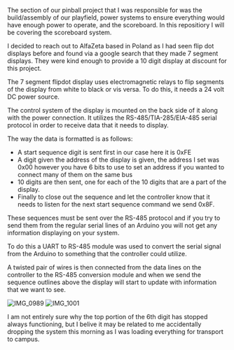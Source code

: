 The section of our pinball project that I was responsible for was the build/assembly of our playfield, power systems to ensure everything would have enough power to operate, and the scoreboard. In this repositiory I will be covering the scoreboard system.

I decided to reach out to AlfaZeta based in Poland as I had seen flip dot displays before and found via a google search that they made 7 segment displays. They were kind enough to provide a 10 digit display at discount for this project.

The 7 segment flipdot display uses electromagnetic relays to flip segments of the display from white to black or vis versa. To do this, it needs a 24 volt DC power source.

The control system of the display is mounted on the back side of it along with the power connection. It utilizes the RS-485/TIA-285/EIA-485 serial protocol in order to receive data that it needs to display.

The way the data is formatted is as follows:

* A start sequence digit is sent first in our case here it is 0xFE
* A digit given the address of the display is given, the address I set was 0x00 however you have 6 bits to use to set an address if you wanted to connect many of them on the same bus
* 10 digits are then sent, one for each of the 10 digits that are a part of the display.
* Finally to close out the sequence and let the controller know that it needs to listen for the next start sequence command we send 0x8F.

These sequences must be sent over the RS-485 protocol and if you try to send them from the regular serial lines of an Arduino you will not get any information displaying on your system.

To do this a UART to RS-485 module was used to convert the serial signal from the Arduino to something that the controller could utilize.

A twisted pair of wires is then connected from the data lines on the controller to the RS-485 conversion module and when we send the sequence outlines above the display will start to update with information that we want to see.

![IMG_0989](https://github.com/Tekdoc15/ECE_484_Final_Project_ind/assets/11917221/b7f741a0-7545-4384-a4d4-f380ace3718b)
![IMG_1001](https://github.com/Tekdoc15/ECE_484_Final_Project_ind/assets/11917221/dc135d71-c6df-4d14-96c0-b4c2101f2ce3)

I am not entirely sure why the top portion of the 6th digit has stopped always functioning, but I belive it may be related to me accidentally dropping the system this morning as I was loading everything for transport to campus.
